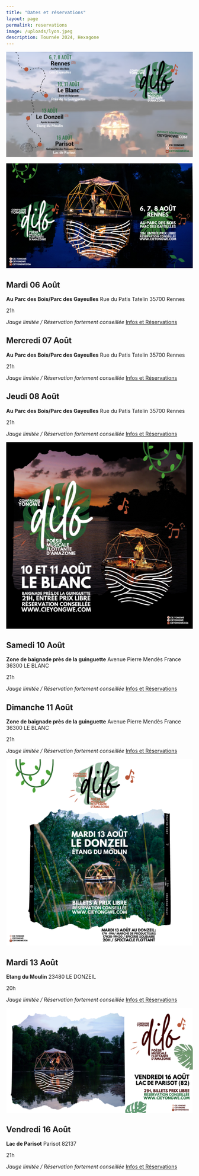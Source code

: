 ```yaml
---
title: "Dates et réservations"
layout: page
permalink: reservations
image: /uploads/lyon.jpeg
description: Tournée 2024, Hexagone
---
```

![Tournée 2024](/uploads/reservations/diloautoprod.png)

![Dilo Rennes](/uploads/reservations/dilorennes.png)

## Mardi 06 Août

**Au Parc des Bois/Parc des Gayeulles**
 Rue du Patis Tatelin 35700 Rennes
 
 21h
 
 *Jauge limitée / Réservation fortement conseillée*
[Infos et Réservations](https://www.helloasso.com/associations/les-connards-laques/evenements/dilo-a-rennes-mardi-6-aout)

## Mercredi 07 Août

**Au Parc des Bois/Parc des Gayeulles**
 Rue du Patis Tatelin 35700 Rennes
 
 21h
 
*Jauge limitée / Réservation fortement conseillée*
[Infos et Réservations](https://www.helloasso.com/associations/les-connards-laques/evenements/dilo-a-rennes-mercredi-7-aout)

## Jeudi 08 Août

**Au Parc des Bois/Parc des Gayeulles**
 Rue du Patis Tatelin 35700 Rennes
 
 21h
 
 *Jauge limitée / Réservation fortement conseillée*
 [Infos et Réservations](https://www.helloasso.com/associations/les-connards-laques/evenements/dilo-a-rennes-jeudi-8-aout)


![Dilo Le Blanc](/uploads/reservations/diloleblanc.png)
 
## Samedi 10 Août

**Zone de baignade près de la guinguette**
 Avenue Pierre Mendès France 36300 LE BLANC
 
 21h
 
 *Jauge limitée / Réservation fortement conseillée*
 [Infos et Réservations](https://www.helloasso.com/associations/les-connards-laques/evenements/dilo-au-blanc-samedi-10-aout-1)

## Dimanche 11 Août

**Zone de baignade près de la guinguette**
 Avenue Pierre Mendès France 36300 LE BLANC
 
 21h
 
 *Jauge limitée / Réservation fortement conseillée*
 [Infos et Réservations](https://www.helloasso.com/associations/les-connards-laques/evenements/dilo-au-blanc-dimanche-11-aout)

 ![Dilo Le Donzeil](/uploads/reservations/diloledonzeil.png)

## Mardi 13 Août

**Etang du Moulin**
 23480 LE DONZEIL
 
 20h
 
*Jauge limitée / Réservation fortement conseillée*
[Infos et Réservations](https://t.ly/p0xlE)

![Dilo Parisot](/uploads/reservations/diloparisot.png)

## Vendredi 16 Août

**Lac de Parisot**
Parisot 82137

21h

 *Jauge limitée / Réservation fortement conseillée*
 [Infos et Réservations](https://www.helloasso.com/associations/les-connards-laques/evenements/dilo-au-lac-de-parisot-82-vendredi-16-aout-2)
 












